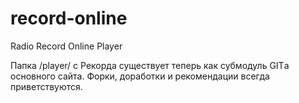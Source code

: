 record-online
=============

Radio Record Online Player

Папка /player/ с Рекорда существует теперь как субмодуль GITа основного сайта.
Форки, доработки и рекомендации всегда приветствуются.
